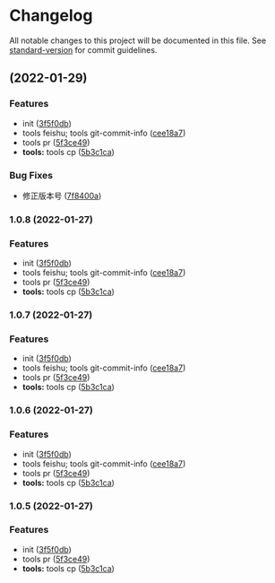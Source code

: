 # Changelog

All notable changes to this project will be documented in this file. See [standard-version](https://github.com/conventional-changelog/standard-version) for commit guidelines.

##  (2022-01-29)


### Features

* init ([3f5f0db](https://github.com/ajaxlinux1234/fe-tools/commit/3f5f0db6b05c23ba0232a453fa64751e68d7d9cb))
* tools feishu; tools git-commit-info ([cee18a7](https://github.com/ajaxlinux1234/fe-tools/commit/cee18a7d1c75e698f4b932b28f942240701317bc))
* tools pr ([5f3ce49](https://github.com/ajaxlinux1234/fe-tools/commit/5f3ce4930106880a13aed862cc8d11ec522067fe))
* **tools:** tools cp ([5b3c1ca](https://github.com/ajaxlinux1234/fe-tools/commit/5b3c1ca94e50d5b33acb6a2d4ba438f9ddc37412))


### Bug Fixes

* 修正版本号 ([7f8400a](https://github.com/ajaxlinux1234/fe-tools/commit/7f8400a025f3975020e3f27c85bf76a14f085060))

### 1.0.8 (2022-01-27)


### Features

* init ([3f5f0db](https://github.com/ajaxlinux1234/fe-tools/commit/3f5f0db6b05c23ba0232a453fa64751e68d7d9cb))
* tools feishu; tools git-commit-info ([cee18a7](https://github.com/ajaxlinux1234/fe-tools/commit/cee18a7d1c75e698f4b932b28f942240701317bc))
* tools pr ([5f3ce49](https://github.com/ajaxlinux1234/fe-tools/commit/5f3ce4930106880a13aed862cc8d11ec522067fe))
* **tools:** tools cp ([5b3c1ca](https://github.com/ajaxlinux1234/fe-tools/commit/5b3c1ca94e50d5b33acb6a2d4ba438f9ddc37412))

### 1.0.7 (2022-01-27)


### Features

* init ([3f5f0db](https://github.com/ajaxlinux1234/fe-tools/commit/3f5f0db6b05c23ba0232a453fa64751e68d7d9cb))
* tools feishu; tools git-commit-info ([cee18a7](https://github.com/ajaxlinux1234/fe-tools/commit/cee18a7d1c75e698f4b932b28f942240701317bc))
* tools pr ([5f3ce49](https://github.com/ajaxlinux1234/fe-tools/commit/5f3ce4930106880a13aed862cc8d11ec522067fe))
* **tools:** tools cp ([5b3c1ca](https://github.com/ajaxlinux1234/fe-tools/commit/5b3c1ca94e50d5b33acb6a2d4ba438f9ddc37412))

### 1.0.6 (2022-01-27)


### Features

* init ([3f5f0db](https://github.com/ajaxlinux1234/fe-tools/commit/3f5f0db6b05c23ba0232a453fa64751e68d7d9cb))
* tools feishu; tools git-commit-info ([cee18a7](https://github.com/ajaxlinux1234/fe-tools/commit/cee18a7d1c75e698f4b932b28f942240701317bc))
* tools pr ([5f3ce49](https://github.com/ajaxlinux1234/fe-tools/commit/5f3ce4930106880a13aed862cc8d11ec522067fe))
* **tools:** tools cp ([5b3c1ca](https://github.com/ajaxlinux1234/fe-tools/commit/5b3c1ca94e50d5b33acb6a2d4ba438f9ddc37412))

### 1.0.5 (2022-01-27)


### Features

* init ([3f5f0db](https://github.com/ajaxlinux1234/fe-tools/commit/3f5f0db6b05c23ba0232a453fa64751e68d7d9cb))
* tools pr ([5f3ce49](https://github.com/ajaxlinux1234/fe-tools/commit/5f3ce4930106880a13aed862cc8d11ec522067fe))
* **tools:** tools cp ([5b3c1ca](https://github.com/ajaxlinux1234/fe-tools/commit/5b3c1ca94e50d5b33acb6a2d4ba438f9ddc37412))
